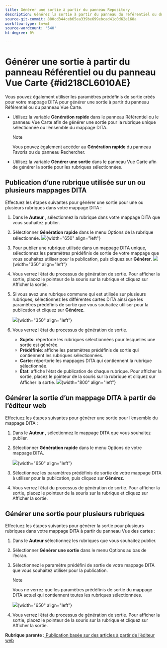 ```yaml
---
title: Générer une sortie à partir du panneau Repository
description: Générez la sortie à partir du panneau du référentiel ou du panneau Vue Carte dans AEM Guides. Découvrez comment publier une rubrique utilisée sur un ou plusieurs mappages DITA ou générer une sortie pour plusieurs rubriques.
source-git-commit: 880cd344ceb65ea339be699ebcad41c0d62e168a
workflow-type: tm+mt
source-wordcount: '540'
ht-degree: 0%

---
```


# Générer une sortie à partir du panneau Référentiel ou du panneau Vue Carte {#id218CL6010AE}

Vous pouvez également utiliser les paramètres prédéfinis de sortie créés pour votre mappage DITA pour générer une sortie à partir du panneau Référentiel ou du panneau Vue Carte.

- Utilisez la variable **Génération rapide** dans le panneau Référentiel ou le panneau Vue Carte afin de générer une sortie pour la rubrique unique sélectionnée ou l’ensemble du mappage DITA.

  >[!NOTE]
  >
  > Vous pouvez également accéder au **Génération rapide** du panneau Favoris ou du panneau Rechercher.

- Utilisez la variable **Générer une sortie** dans le panneau Vue Carte afin de générer la sortie pour les rubriques sélectionnées.

## Publication d’une rubrique utilisée sur un ou plusieurs mappages DITA

Effectuez les étapes suivantes pour générer une sortie pour une ou plusieurs rubriques dans votre mappage DITA :

1. Dans le **Auteur** , sélectionnez la rubrique dans votre mappage DITA que vous souhaitez publier.

1. Sélectionner **Génération rapide** dans le menu Options de la rubrique sélectionnée.
   ![](images/select-topic-options-menu_cs.png){width="650" align="left"}

1. Pour publier une rubrique utilisée dans un mappage DITA unique, sélectionnez les paramètres prédéfinis de sortie de votre mappage que vous souhaitez utiliser pour la publication, puis cliquez sur **Générer**.
   ![](images/select-preset_cs.png){width="350" align="left"}

1. Vous verrez l’état du processus de génération de sortie. Pour afficher la sortie, placez le pointeur de la souris sur la rubrique et cliquez sur Afficher la sortie.

1. Si vous avez une rubrique commune qui est utilisée sur plusieurs rubriques, sélectionnez les différentes cartes DITA ainsi que les paramètres prédéfinis de sortie que vous souhaitez utiliser pour la publication et cliquez sur **Générez.**

   ![](images/select-preset-multiple-maps_cs.png){width="350" align="left"}

1. Vous verrez l’état du processus de génération de sortie.

   - **Sujets**: répertorie les rubriques sélectionnées pour lesquelles une sortie est générée.
   - **Prédéfinie**: affiche les paramètres prédéfinis de sortie qui contiennent les rubriques sélectionnées.
   - **Carte**: répertorie les mappages DITA qui contiennent la rubrique sélectionnée.
   - **État**: affiche l’état de publication de chaque rubrique.
Pour afficher la sortie, placez le pointeur de la souris sur la rubrique et cliquez sur Afficher la sortie.
     ![](images/output-multiple-maps_cs.png){width="800" align="left"}


## Générer la sortie d’un mappage DITA à partir de l’éditeur web

Effectuez les étapes suivantes pour générer une sortie pour l’ensemble du mappage DITA :

1. Dans le **Auteur** , sélectionnez le mappage DITA que vous souhaitez publier.

1. Sélectionner **Génération rapide** dans le menu Options de votre mappage DITA.

   ![](images/select-map-options-menu_cs.png){width="650" align="left"}

1. Sélectionnez les paramètres prédéfinis de sortie de votre mappage DITA à utiliser pour la publication, puis cliquez sur **Générez.**

1. Vous verrez l’état du processus de génération de sortie. Pour afficher la sortie, placez le pointeur de la souris sur la rubrique et cliquez sur Afficher la sortie.


## Générer une sortie pour plusieurs rubriques

Effectuez les étapes suivantes pour générer la sortie pour plusieurs rubriques dans votre mappage DITA à partir du panneau Vue des cartes :

1. Dans le **Auteur** sélectionnez les rubriques que vous souhaitez publier.

1. Sélectionner **Générer une sortie** dans le menu Options au bas de l’écran.

1. Sélectionnez le paramètre prédéfini de sortie de votre mappage DITA que vous souhaitez utiliser pour la publication.

   >[!NOTE]
   >
   > Vous ne verrez que les paramètres prédéfinis de sortie du mappage DITA actuel qui contiennent toutes les rubriques sélectionnées.

   ![](images/generate-output-multiple-topics_cs.png){width="650" align="left"}

1. Vous verrez l’état du processus de génération de sortie. Pour afficher la sortie, placez le pointeur de la souris sur la rubrique et cliquez sur Afficher la sortie.


**Rubrique parente :**[ Publication basée sur des articles à partir de l’éditeur web](web-editor-article-publishing.md)
